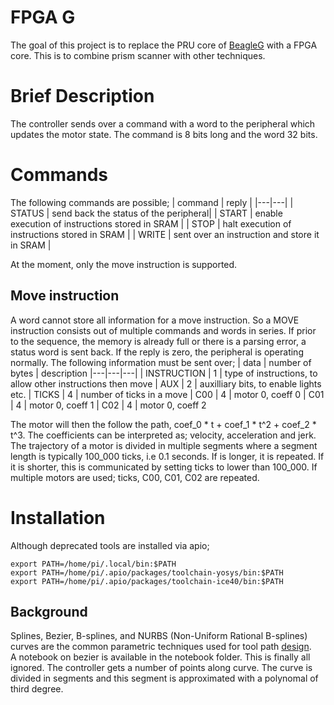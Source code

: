 # FPGA G

The goal of this project is to replace the PRU core of [BeagleG](https://github.com/hzeller/beagleg) with a FPGA core.
This is to combine prism scanner with other techniques.

# Brief Description
The controller sends over a command with a word to the peripheral which updates the motor state.
The command is 8 bits long and the word 32 bits.

# Commands
The following commands are possible;
| command | reply |
|---|---|
| STATUS | send back the status of the peripheral|
| START | enable execution of instructions stored in SRAM |
| STOP | halt execution of instructions stored in SRAM |
| WRITE | sent over an instruction and store it in SRAM |

At the moment, only the move instruction is supported.

## Move instruction
A word cannot store all information for a move instruction. So a MOVE instruction 
consists out of multiple commands and words in series.
If prior to the sequence, the memory is already full or there is a parsing error, a status word is sent back.
If the reply is zero, the peripheral is operating normally. The following
information must be sent over;
| data | number of bytes | description
|---|---|---|
| INSTRUCTION | 1 | type of instructions, to allow other instructions then move
| AUX | 2 | auxilliary bits, to enable lights etc.
| TICKS | 4 | number of ticks in a move
| C00 | 4 | motor 0, coeff 0
| C01 | 4 | motor 0, coeff 1
| C02 | 4 | motor 0, coeff 2

The motor will then the follow the path, coef_0 * t + coef_1 * t^2 + coef_2 * t^3.
The coefficients can be interpreted as; velocity, acceleration and jerk.
The trajectory of a motor is divided in multiple segments where a segment length is typically 100_000 ticks, 
i.e 0.1 seconds. If is longer, it is repeated. If it is shorter, this is communicated by setting ticks to lower than 100_000.
If multiple motors are used; ticks, C00, C01, C02 are repeated.

# Installation
Although deprecated tools are installed via apio;
```
export PATH=/home/pi/.local/bin:$PATH
export PATH=/home/pi/.apio/packages/toolchain-yosys/bin:$PATH
export PATH=/home/pi/.apio/packages/toolchain-ice40/bin:$PATH
``` 

## Background
Splines, Bezier, B-splines, and NURBS (Non-Uniform Rational B-splines) curves are the common parametric techniques 
used for tool path [design](https://zero.sci-hub.se/2496/cb390d406cc077ef156deb76b34099af/desantiago-perez2013.pdf#lb0030).  
A notebook on bezier is available in the notebook folder.
This is finally all ignored. The controller gets a number of points along curve. The curve is divided in segments and this 
segment is approximated with a polynomal of third degree.
